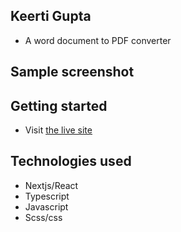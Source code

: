 ## Keerti Gupta

- A word document to PDF converter

## Sample screenshot



## Getting started

- Visit [the live site]()


## Technologies used

- Nextjs/React
- Typescript
- Javascript
- Scss/css
